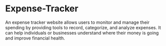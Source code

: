 # Expense-Tracker
An expense tracker website allows users to monitor and manage their spending by providing tools to record, categorize, and analyze expenses. It can help individuals or businesses understand where their money is going and improve financial health. 
